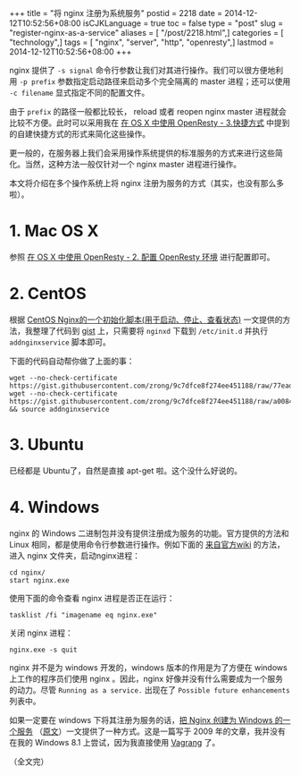 +++
title = "将 nginx 注册为系统服务"
postid = 2218
date = 2014-12-12T10:52:56+08:00
isCJKLanguage = true
toc = false
type = "post"
slug = "register-nginx-as-a-service"
aliases = [ "/post/2218.html",]
categories = [ "technology",]
tags = [ "nginx", "server", "http", "openresty",]
lastmod = 2014-12-12T10:52:56+08:00
+++


nginx 提供了 `-s signal` 命令行参数让我们对其进行操作。我们可以很方便地利用 `-p prefix` 参数指定启动路径来启动多个完全隔离的 master 进程；还可以使用 `-c filename` 显式指定不同的配置文件。

由于 `prefix` 的路径一般都比较长， reload 或者 reopen nginx master 进程就会比较不方便。此时可以采用我在 [在 OS X 中使用 OpenResty - 3.快捷方式][1] 中提到的自建快捷方式的形式来简化这些操作。

更一般的，在服务器上我们会采用操作系统提供的标准服务的方式来进行这些简化。当然，这种方法一般仅针对一个 nginx master 进程进行操作。

本文将介绍在多个操作系统上将 nginx 注册为服务的方式（其实，也没有那么多啦）。

# 1. Mac OS X

参照 [在 OS X 中使用 OpenResty - 2. 配置 OpenResty 环境][2] 进行配置即可。

# 2. CentOS

根据 [CentOS Nginx的一个初始化脚本(用于启动、停止、查看状态)][3] 一文提供的方法，我整理了代码到 [gist][4] 上，只需要将 `nginxd` 下载到 `/etc/init.d` 并执行 `addnginxservice` 脚本即可。

下面的代码自动帮你做了上面的事：

    wget --no-check-certificate https://gist.githubusercontent.com/zrong/9c7dfce8f274ee451188/raw/77eada5f92dd5583838390f26cc9790b00e63137/nginxd
    wget --no-check-certificate https://gist.githubusercontent.com/zrong/9c7dfce8f274ee451188/raw/a0084d1ae6d5175c913e4593c99d493487d14c75/addnginxservice && source addnginxservice

# 3. Ubuntu

已经都是 Ubuntu了，自然是直接 apt-get 啦。这个没什么好说的。

# 4. Windows

nginx 的 Windows 二进制包并没有提供注册成为服务的功能。官方提供的方法和 Linux 相同，都是使用命令行参数进行操作。例如下面的 [来自官方wiki][5] 的方法，进入 nginx 文件夹，启动nginx进程：

	cd nginx/
	start nginx.exe

使用下面的命令查看 nginx 进程是否正在运行：

	tasklist /fi "imagename eq nginx.exe"

关闭 nginx 进程：

	nginx.exe -s quit

nginx 并不是为 windows 开发的，windows 版本的作用是为了方便在 windows 上工作的程序员们使用 nginx 。因此，nginx 好像并没有什么需要成为一个服务的动力。尽管 `Running as a service.` 出现在了 `Possible future enhancements` 列表中。

如果一定要在 windows 下将其注册为服务的话，[把 Nginx 创建为 Windows 的一个服务][6] （[原文][7]）一文提供了一种方式。这是一篇写于 2009 年的文章，我并没有在我的 Windows 8.1 上尝试，因为我直接使用 [Vagrang][8] 了。


（全文完）

[1]: https://blog.zengrong.net/post/2217.html#shortcut
[2]: https://blog.zengrong.net/post/2217.html#service
[3]: https://www.centos.bz/2011/07/centos-nginx-init-script/
[4]: https://gist.github.com/zrong/9c7dfce8f274ee451188
[5]: http://nginx.org/en/docs/windows.html
[6]: http://blog.csdn.net/defonds/article/details/7906005
[7]: http://misterdai.yougeezer.co.uk/posts/2009/10/16/nginx-windows-service/
[8]: https://www.vagrantup.com/
